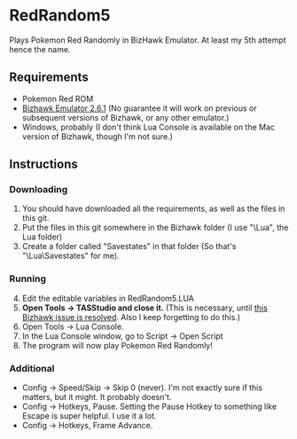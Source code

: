 # RedRandom5
Plays Pokemon Red Randomly in BizHawk Emulator. At least my 5th attempt hence the name.

## Requirements
- Pokemon Red ROM
- [Bizhawk Emulator 2.6.1](https://github.com/TASVideos/BizHawk/releases/) (No guarantee it will work on previous or subsequent versions of Bizhawk, or any other emulator.)
- Windows, probably (I don't think Lua Console is available on the Mac version of Bizhawk, though I'm not sure.)

## Instructions
### Downloading
1. You should have downloaded all the requirements, as well as the files in this git.
2. Put the files in this git somewhere in the Bizhawk folder (I use "\Lua", the Lua folder)
3. Create a folder called "Savestates" in that folder (So that's "\Lua\Savestates" for me).
### Running
4. Edit the editable variables in RedRandom5.LUA
5. **Open Tools -> TASStudio and close it.** (This is necessary, until [this Bizhawk issue is resolved](https://github.com/TASVideos/BizHawk/issues/2525). Also I keep forgetting to do this.)
6. Open Tools -> Lua Console.
7. In the Lua Console window, go to Script -> Open Script
8. The program will now play Pokemon Red Randomly!
### Additional
- Config -> Speed/Skip -> Skip 0 (never). I'm not exactly sure if this matters, but it might. It probably doesn't.
- Config -> Hotkeys, Pause. Setting the Pause Hotkey to something like Escape is super helpful. I use it a lot.
- Config -> Hotkeys, Frame Advance.
